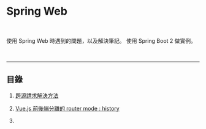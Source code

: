 # Spring Web

<br>

使用 Spring Web 時遇到的問題，以及解決筆記。
使用 Spring Boot 2 做實例。

<br>

---

## 目錄

1. [跨源請求解決方法](./solveCors)

2. [Vue.js 前後端分離的 router mode : history](./vueRouterMode)

3. []()